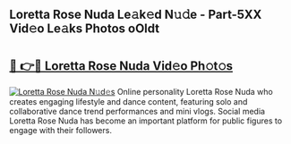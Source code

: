 ## Loretta Rose Nuda Le𝚊k𝚎d N𝚞𝚍e - Part-5XX Vid𝚎o Le𝚊ks Photos oOldt

# <h2><a href="http://fbeovda.evod.top/?m=Loretta+Rose+Nuda">🔗 👉🔴 Loretta Rose Nuda Vid𝚎o Ph𝚘t𝚘s</a></h2>

[![Loretta Rose Nuda N𝚞d𝚎s](https://i.imgur.com/8V9OHl7.gif)](http://fbeovda.evod.top/?m=Loretta+Rose+Nuda)
Online personality Loretta Rose Nuda who creates engaging lifestyle and dance content, featuring solo and collaborative dance trend performances and mini vlogs. Social media Loretta Rose Nuda has become an important platform for public figures to engage with their followers. 
